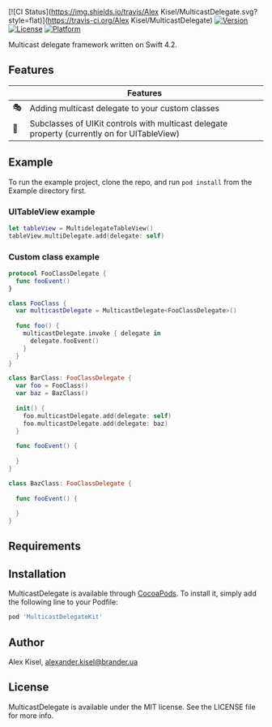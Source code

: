 [![CI Status](https://img.shields.io/travis/Alex Kisel/MulticastDelegate.svg?style=flat)](https://travis-ci.org/Alex Kisel/MulticastDelegate)
[![Version](https://img.shields.io/cocoapods/v/MulticastDelegate.svg?style=flat)](https://cocoapods.org/pods/MulticastDelegate)
[![License](https://img.shields.io/cocoapods/l/MulticastDelegate.svg?style=flat)](https://cocoapods.org/pods/MulticastDelegate)
[![Platform](https://img.shields.io/cocoapods/p/MulticastDelegate.svg?style=flat)](https://cocoapods.org/pods/MulticastDelegate)

Multicast delegate framework written on Swift 4.2.

## Features

| |Features |
|-------------------|------------------------------------------------------------|
:performing_arts:| Adding multicast delegate to your custom classes
:bicyclist:| Subclasses of UIKit controls with multicast delegate property (currently on for UITableView) 

## Example

To run the example project, clone the repo, and run `pod install` from the Example directory first.

### UITableView example

```swift
let tableView = MultidelegateTableView()
tableView.multiDelegate.add(delegate: self)
```

### Custom class example

```swift
protocol FooClassDelegate {
  func fooEvent()
}

class FooClass {
  var multicastDelegate = MulticastDelegate<FooClassDelegate>()
  
  func foo() {
    multicastDelegate.invoke { delegate in
      delegate.fooEvent()
    }
  }
}

class BarClass: FooClassDelegate {
  var foo = FooClass()
  var baz = BazClass()
  
  init() {
    foo.multicastDelegate.add(delegate: self)
    foo.multicastDelegate.add(delegate: baz)
  }
  
  func fooEvent() {
    
  }
}

class BazClass: FooClassDelegate {
  
  func fooEvent() {
    
  }
}
```

## Requirements

## Installation

MulticastDelegate is available through [CocoaPods](https://cocoapods.org). To install
it, simply add the following line to your Podfile:

```ruby
pod 'MulticastDelegateKit'
```

## Author

Alex Kisel, alexander.kisel@brander.ua

## License

MulticastDelegate is available under the MIT license. See the LICENSE file for more info.
